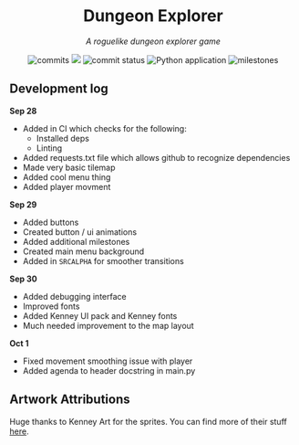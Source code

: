 <div align="center">

# Dungeon Explorer

_A roguelike dungeon explorer game_

![commits](https://img.shields.io/github/commit-activity/w/JoshuaDRose/dungeon-game?label=commits&logo=git&logoColor=white&color=%23e67233)
![](https://tokei.rs/b1/github/JoshuaDRose/dungeon-game)
![commit status](https://img.shields.io/github/commit-status/JoshuaDRose/dungeon-game/master/7e56a2d69e27bbe8c2df8561f6280d57f5cc25f9?logo=pypy)
![Python application](https://github.com/JoshuaDRose/dungeon-game/actions/workflows/python-app.yml/badge.svg?branch=master)
![milestones](https://img.shields.io/github/milestones/all/JoshuaDRose/dungeon-game?color=skyblue&logo=github)


</div>


Development log
-------------------------------------------------------------------------------

__Sep 28__
 - Added in CI which checks for the following:
    - Installed deps
    - Linting
 - Added requests.txt file which allows github to recognize dependencies 
 - Made very basic tilemap
 - Added cool menu thing
 - Added player movment
 
__Sep 29__
 - Added buttons 
 - Created button / ui animations
 - Added additional milestones
 - Created main menu background 
 - Added in `SRCALPHA` for smoother transitions
 
__Sep 30__
 - Added debugging interface 
 - Improved fonts 
 - Added Kenney UI pack and Kenney fonts
 - Much needed improvement to the map layout

__Oct 1__
 - Fixed movement smoothing issue with player
 - Added agenda to header docstring in main.py
 
Artwork Attributions
-------------------------------------------------------------------------------
Huge thanks to Kenney Art for the sprites. You can find more of their stuff [here](https://www.kenney.nl).
